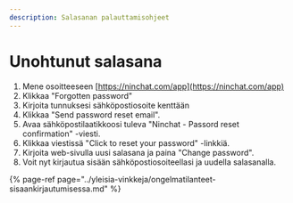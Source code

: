 ```yaml
---
description: Salasanan palauttamisohjeet
---
```


# Unohtunut salasana

1. Mene osoitteeseen [https://ninchat.com/app](https://ninchat.com/app)
2. Klikkaa "Forgotten password"
3. Kirjoita tunnuksesi sähköpostiosoite kenttään
4. Klikkaa "Send password reset email".
5. Avaa sähköpostilaatikkoosi tuleva "Ninchat - Passord reset confirmation" -viesti.
6. Klikkaa viestissä "Click to reset your password" -linkkiä.
7. Kirjoita web-sivulla uusi salasana ja paina "Change password".
8. Voit nyt kirjautua sisään sähköpostiosoiteellasi ja uudella salasanalla.

{% page-ref page="../yleisia-vinkkeja/ongelmatilanteet-sisaankirjautumisessa.md" %}



